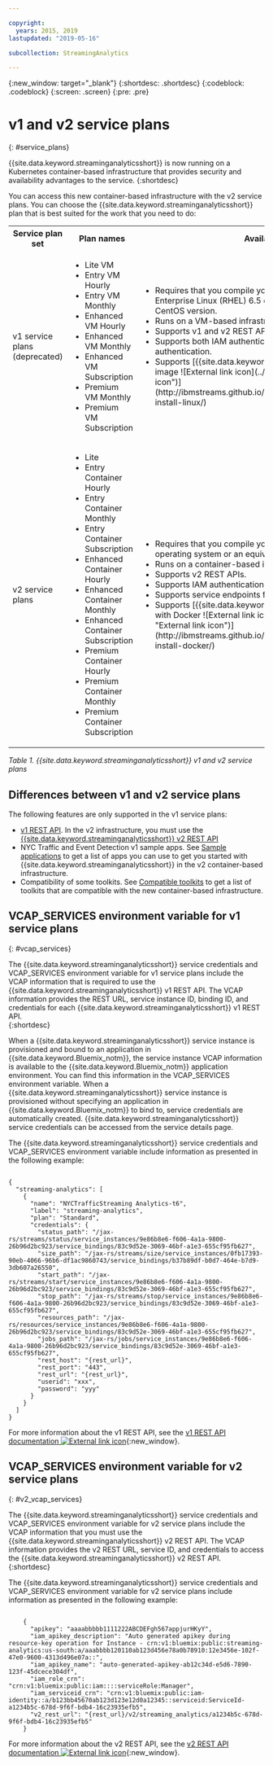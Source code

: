 ```yaml
---

copyright:
  years: 2015, 2019
lastupdated: "2019-05-16"

subcollection: StreamingAnalytics

---
```


<!-- Attribute definitions -->
{:new_window: target="_blank"}
{:shortdesc: .shortdesc}
{:codeblock: .codeblock}
{:screen: .screen}
{:pre: .pre}

# v1 and v2 service plans
{: #service_plans}

{{site.data.keyword.streaminganalyticsshort}} is now running on a Kubernetes container-based infrastructure that provides security and availability advantages to the service.
{:shortdesc}

You can access this new container-based infrastructure with the v2 service plans. You can choose the {{site.data.keyword.streaminganalyticsshort}} plan that is best suited for the work that you need to do:


<table summary="This table provides a list of service plans that you can use to create your {{site.data.keyword.streaminganalyticsshort}} service. The table lists all service plans for both v1 and v2 plan sets and provides a list of features for each set.">
  <tr>
    <th>Service plan set<br></th>
    <th>Plan names<br></th>
    <th>Available features<br></th>
  </tr>
  <tr>
    <td width="15%">
    v1 service plans (deprecated)    
    </td>
    <td width="35%">
    <ul>
      <li>Lite VM</li>
      <li>Entry VM Hourly</li>
      <li>Entry VM Monthly</li>
      <li>Enhanced VM Hourly</li>
      <li>Enhanced VM Monthly</li>
      <li>Enhanced VM Subscription</li>
      <li>Premium VM Monthly</li>
      <li>Premium VM Subscription</li>
    </ul>
    </td>
    <td>
      <ul>
        <li>Requires that you compile your Streams application in a Red Hat Enterprise Linux (RHEL) 6.5 operating system or an equivalent CentOS version.</li>
        <li>Runs on a VM-based infrastructure.</li>
        <li>Supports v1 and v2 REST APIs.<br></li>
        <li>Supports both IAM authentication and user credentials authentication.</li>
        <li>Supports [{{site.data.keyword.streamsshort}} Quick Start Edition VM image ![External link icon](../../icons/launch-glyph.svg "External link icon")](http://ibmstreams.github.io/streamsx.documentation/docs/4.3/qse-install-linux/)
      </ul>    
    </td>
  </tr>
  <tr>
    <td>
    v2 service plans
    </td>
    <td>
      <ul>
        <li>Lite</li>
        <li>Entry Container Hourly</li>
        <li>Entry Container Monthly</li>
        <li>Entry Container Subscription</li>
        <li>Enhanced Container Hourly</li>
        <li>Enhanced Container Monthly</li>
        <li>Enhanced Container Subscription</li>
        <li>Premium Container Hourly</li>
        <li>Premium Container Monthly</li>
        <li>Premium Container Subscription</li>
      </ul>
    </td>
    <td>
    <ul>
      <li>Requires that you compile your Streams application in an RHEL 7.x operating system or an equivalent CentOS version.</li>
      <li>Runs on a container-based infrastructure.</li>
      <li>Supports v2 REST APIs.<br></li>
      <li>Supports IAM authentication.</li>
      <li>Supports service endpoints for non-Lite service plans</li>
      <li>Supports [{{site.data.keyword.streamsshort}} Quick Start Edition with Docker ![External link icon](../../icons/launch-glyph.svg "External link icon")](http://ibmstreams.github.io/streamsx.documentation/docs/4.3/qse-install-docker/)</li>
    </ul>
    </td>
  </tr>
</table>

*Table 1. {{site.data.keyword.streaminganalyticsshort}} v1 and v2 service plans*

## Differences between v1 and v2 service plans

The following features are only supported in the v1 service plans:

* [v1 REST API](https://{DomainName}/apidocs/streaming-analytics-v1). In the v2 infrastructure, you must use the [{{site.data.keyword.streaminganalyticsshort}} v2 REST API](https://{DomainName}/apidocs/streaming-analytics-v2)
* NYC Traffic and Event Detection v1 sample apps. See [Sample applications](/docs/services/StreamingAnalytics?topic=StreamingAnalytics-starterapps) to get a list of apps you can use to get you started with {{site.data.keyword.streaminganalyticsshort}} in the v2 container-based infrastructure.
* Compatibility of some toolkits. See [Compatible toolkits](/docs/services/StreamingAnalytics?topic=StreamingAnalytics-compatible_toolkits) to get a list of toolkits that are compatible with the new container-based infrastructure.

## VCAP_SERVICES environment variable for v1 service plans
{: #vcap_services}

The {{site.data.keyword.streaminganalyticsshort}} service credentials and VCAP_SERVICES environment variable for v1 service plans include the VCAP information that is required to use the {{site.data.keyword.streaminganalyticsshort}} v1 REST API. The VCAP information provides the REST URL, service instance ID, binding ID, and credentials for each {{site.data.keyword.streaminganalyticsshort}} v1 REST API.  
{:shortdesc}

 When a {{site.data.keyword.streaminganalyticsshort}} service instance is provisioned and bound to an application in {{site.data.keyword.Bluemix_notm}}, the service instance VCAP information is available to the {{site.data.keyword.Bluemix_notm}} application environment. You can find this information in the VCAP_SERVICES environment variable. When a {{site.data.keyword.streaminganalyticsshort}} service instance is provisioned without specifying an application in {{site.data.keyword.Bluemix_notm}} to bind to, service credentials are automatically created. {{site.data.keyword.streaminganalyticsshort}} service credentials can be accessed from the service details page.


The {{site.data.keyword.streaminganalyticsshort}} service credentials and VCAP_SERVICES environment variable include information as presented in the following example:

<pre><code>
{
  "streaming-analytics": [
    {
      "name": "NYCTrafficStreaming Analytics-t6",
      "label": "streaming-analytics",
      "plan": "Standard",
      "credentials": {
        "status_path": "/jax-rs/streams/status/service_instances/9e86b8e6-f606-4a1a-9800-26b96d2bc923/service_bindings/83c9d52e-3069-46bf-a1e3-655cf95fb627",
        "size_path": "/jax-rs/streams/size/service_instances/0fb17393-90eb-4066-96b6-df1ac9860743/service_bindings/b37b89df-b0d7-464e-b7d9-3db607a26550",
        "start_path": "/jax-rs/streams/start/service_instances/9e86b8e6-f606-4a1a-9800-26b96d2bc923/service_bindings/83c9d52e-3069-46bf-a1e3-655cf95fb627",
        "stop_path": "/jax-rs/streams/stop/service_instances/9e86b8e6-f606-4a1a-9800-26b96d2bc923/service_bindings/83c9d52e-3069-46bf-a1e3-655cf95fb627",
        "resources_path": "/jax-rs/resources/service_instances/9e86b8e6-f606-4a1a-9800-26b96d2bc923/service_bindings/83c9d52e-3069-46bf-a1e3-655cf95fb627",
        "jobs_path": "/jax-rs/jobs/service_instances/9e86b8e6-f606-4a1a-9800-26b96d2bc923/service_bindings/83c9d52e-3069-46bf-a1e3-655cf95fb627",
        "rest_host": "{rest_url}",
        "rest_port": "443",
        "rest_url": "{rest_url}",
        "userid": "xxx",
        "password": "yyy"
      }
    }
  ]
}	  
</code></pre>

For more information about the v1 REST API, see the  [v1 REST API documentation ![External link icon](../../icons/launch-glyph.svg "External link icon")](https://{DomainName}/apidocs/streaming-analytics-v1){:new_window}.

## VCAP_SERVICES environment variable for v2 service plans
{: #v2_vcap_services}

The {{site.data.keyword.streaminganalyticsshort}} service credentials and VCAP_SERVICES environment variable for v2 service plans include the VCAP information that you must use the {{site.data.keyword.streaminganalyticsshort}} v2 REST API. The VCAP information provides the v2 REST URL, service ID, and credentials to access the  {{site.data.keyword.streaminganalyticsshort}} v2 REST API.  
{:shortdesc}

The {{site.data.keyword.streaminganalyticsshort}} service credentials and VCAP_SERVICES environment variable for v2 service plans include information as presented in the following example:

<pre><code>
    {
      "apikey": "aaaabbbbb1111222ABCDEFgh567appjurHKyY",
      "iam_apikey_description": "Auto generated apikey during resource-key operation for Instance - crn:v1:bluemix:public:streaming-analytics:us-south:a/aaabbbb120110ab123d456e78a0b78910:12e3456e-102f-47e0-9600-4313d496e07a::",
      "iam_apikey_name": "auto-generated-apikey-ab12c34d-e5d6-7890-123f-45dcece304df",
      "iam_role_crn": "crn:v1:bluemix:public:iam::::serviceRole:Manager",
      "iam_serviceid_crn": "crn:v1:bluemix:public:iam-identity::a/b123bb45670ab123d123e12d0a12345::serviceid:ServiceId-a1234b5c-678d-9f6f-bdb4-16c23935efb5",
      "v2_rest_url": "{rest_url}/v2/streaming_analytics/a1234b5c-678d-9f6f-bdb4-16c23935efb5"
    }
</code></pre>

For more information about the v2 REST API, see the  [v2 REST API documentation ![External link icon](../../icons/launch-glyph.svg "External link icon")](https://{DomainName}/apidocs/streaming-analytics-v2){:new_window}.
